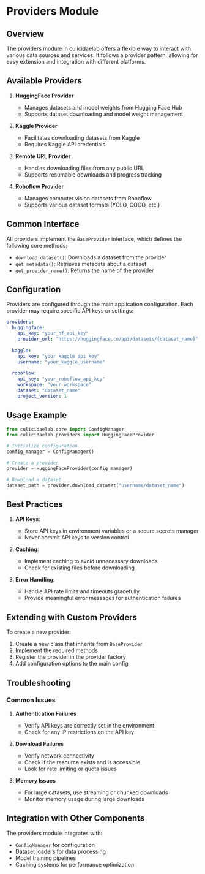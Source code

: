 # Providers Module

## Overview
The providers module in culicidaelab offers a flexible way to interact with various data sources and services. It follows a provider pattern, allowing for easy extension and integration with different platforms.

## Available Providers

1. **HuggingFace Provider**
   - Manages datasets and model weights from Hugging Face Hub
   - Supports dataset downloading and model weight management

2. **Kaggle Provider**
   - Facilitates downloading datasets from Kaggle
   - Requires Kaggle API credentials

3. **Remote URL Provider**
   - Handles downloading files from any public URL
   - Supports resumable downloads and progress tracking

4. **Roboflow Provider**
   - Manages computer vision datasets from Roboflow
   - Supports various dataset formats (YOLO, COCO, etc.)

## Common Interface

All providers implement the `BaseProvider` interface, which defines the following core methods:

- `download_dataset()`: Downloads a dataset from the provider
- `get_metadata()`: Retrieves metadata about a dataset
- `get_provider_name()`: Returns the name of the provider

## Configuration

Providers are configured through the main application configuration. Each provider may require specific API keys or settings:

```yaml
providers:
  huggingface:
    api_key: "your_hf_api_key"
    provider_url: "https://huggingface.co/api/datasets/{dataset_name}"
  
  kaggle:
    api_key: "your_kaggle_api_key"
    username: "your_kaggle_username"
  
  roboflow:
    api_key: "your_roboflow_api_key"
    workspace: "your_workspace"
    dataset: "dataset_name"
    project_version: 1
```

## Usage Example

```python
from culicidaelab.core import ConfigManager
from culicidaelab.providers import HuggingFaceProvider

# Initialize configuration
config_manager = ConfigManager()

# Create a provider
provider = HuggingFaceProvider(config_manager)

# Download a dataset
dataset_path = provider.download_dataset("username/dataset_name")
```

## Best Practices

1. **API Keys**:
   - Store API keys in environment variables or a secure secrets manager
   - Never commit API keys to version control

2. **Caching**:
   - Implement caching to avoid unnecessary downloads
   - Check for existing files before downloading

3. **Error Handling**:
   - Handle API rate limits and timeouts gracefully
   - Provide meaningful error messages for authentication failures

## Extending with Custom Providers

To create a new provider:

1. Create a new class that inherits from `BaseProvider`
2. Implement the required methods
3. Register the provider in the provider factory
4. Add configuration options to the main config

## Troubleshooting

### Common Issues

1. **Authentication Failures**
   - Verify API keys are correctly set in the environment
   - Check for any IP restrictions on the API key

2. **Download Failures**
   - Verify network connectivity
   - Check if the resource exists and is accessible
   - Look for rate limiting or quota issues

3. **Memory Issues**
   - For large datasets, use streaming or chunked downloads
   - Monitor memory usage during large downloads

## Integration with Other Components

The providers module integrates with:
- `ConfigManager` for configuration
- Dataset loaders for data processing
- Model training pipelines
- Caching systems for performance optimization
